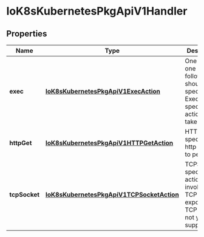 
# IoK8sKubernetesPkgApiV1Handler

## Properties
Name | Type | Description | Notes
------------ | ------------- | ------------- | -------------
**exec** | [**IoK8sKubernetesPkgApiV1ExecAction**](IoK8sKubernetesPkgApiV1ExecAction.md) | One and only one of the following should be specified. Exec specifies the action to take. |  [optional]
**httpGet** | [**IoK8sKubernetesPkgApiV1HTTPGetAction**](IoK8sKubernetesPkgApiV1HTTPGetAction.md) | HTTPGet specifies the http request to perform. |  [optional]
**tcpSocket** | [**IoK8sKubernetesPkgApiV1TCPSocketAction**](IoK8sKubernetesPkgApiV1TCPSocketAction.md) | TCPSocket specifies an action involving a TCP exposedPort. TCP hooks not yet supported |  [optional]



